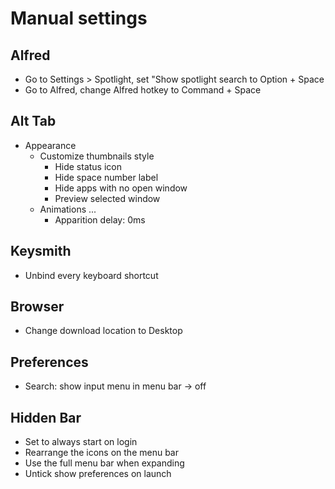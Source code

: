 # Manual settings

## Alfred

- Go to Settings > Spotlight, set "Show spotlight search to Option + Space
- Go to Alfred, change Alfred hotkey to Command + Space

## Alt Tab

- Appearance
  - Customize thumbnails style
    - Hide status icon
    - Hide space number label
    - Hide apps with no open window
    - Preview selected window
  - Animations ...
    - Apparition delay: 0ms

## Keysmith

- Unbind every keyboard shortcut

## Browser

- Change download location to Desktop

## Preferences

- Search: show input menu in menu bar -> off

## Hidden Bar

- Set to always start on login
- Rearrange the icons on the menu bar
- Use the full menu bar when expanding
- Untick show preferences on launch
